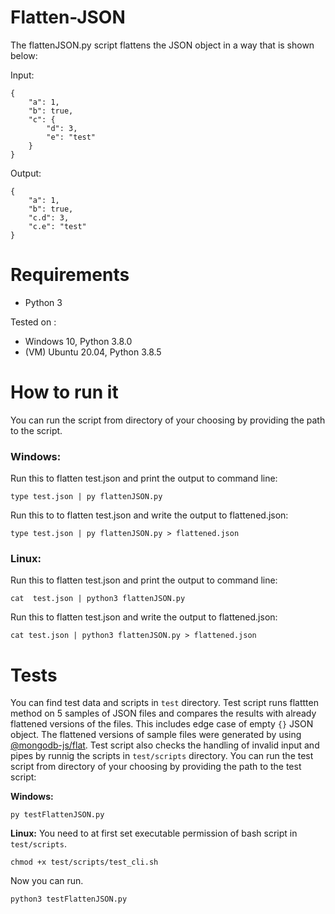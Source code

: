 # Flatten-JSON
The flattenJSON.py script flattens the JSON object in a way that is shown below:

Input:
```
{
    "a": 1,
    "b": true,
    "c": {
        "d": 3,
        "e": "test"
    }
}
```
Output:
```
{
    "a": 1,
    "b": true,
    "c.d": 3,
    "c.e": "test"
}
```
# Requirements
 - Python 3
 
 Tested on :
  - Windows 10, Python 3.8.0
  - (VM) Ubuntu 20.04, Python 3.8.5

# How to run it
You can run the script from directory of your choosing by providing the path to the script.
### Windows:
Run this to flatten test.json and print the output to command line:
``` 
type test.json | py flattenJSON.py
```

Run this to to flatten test.json and write the output to flattened.json:
```
type test.json | py flattenJSON.py > flattened.json
```

### Linux:
Run this to flatten test.json and print the output to command line:
```
cat  test.json | python3 flattenJSON.py
```
Run this to flatten test.json and write the output to flattened.json:
```
cat test.json | python3 flattenJSON.py > flattened.json
```
# Tests
You can find test data and scripts in ```test``` directory. Test script runs flattten method on 5 samples of JSON files and compares the results with already flattened versions of the files. This includes edge case of empty ``` {} ``` JSON object. The flattened versions of sample files were generated by using [@mongodb-js/flat](https://www.npmjs.com/package/@mongodb-js/flat). Test script also checks the handling of invalid input and  pipes by runnig the scripts in ```test/scripts``` directory. You can run the test script from directory of your choosing by providing the path to the test script:

**Windows:**
```
py testFlattenJSON.py
```
**Linux:**
You need to at first set executable permission of bash script in ```test/scripts```.
```
chmod +x test/scripts/test_cli.sh
```
Now you can run.
```
python3 testFlattenJSON.py
```
